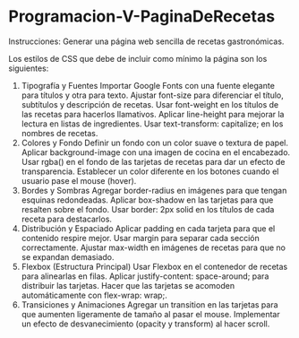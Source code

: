 # Programacion-V-PaginaDeRecetas

Instrucciones: Generar una página web sencilla de recetas gastronómicas.

Los estilos de CSS que debe de incluir como mínimo la página son los siguientes:
1. Tipografía y Fuentes
Importar Google Fonts con una fuente elegante para títulos y otra para texto.
Ajustar font-size para diferenciar el título, subtítulos y descripción de recetas.
Usar font-weight en los títulos de las recetas para hacerlos llamativos.
Aplicar line-height para mejorar la lectura en listas de ingredientes.
Usar text-transform: capitalize; en los nombres de recetas.
2. Colores y Fondo
Definir un fondo con un color suave o textura de papel.
Aplicar background-image con una imagen de cocina en el encabezado.
Usar rgba() en el fondo de las tarjetas de recetas para dar un efecto de transparencia.
Establecer un color diferente en los botones cuando el usuario pase el mouse (hover).
3. Bordes y Sombras
Agregar border-radius en imágenes para que tengan esquinas redondeadas.
Aplicar box-shadow en las tarjetas para que resalten sobre el fondo.
Usar border: 2px solid en los títulos de cada receta para destacarlos.
4. Distribución y Espaciado
Aplicar padding en cada tarjeta para que el contenido respire mejor.
Usar margin para separar cada sección correctamente.
Ajustar max-width en imágenes de recetas para que no se expandan demasiado.
5. Flexbox (Estructura Principal)
Usar Flexbox en el contenedor de recetas para alinearlas en filas.
Aplicar justify-content: space-around; para distribuir las tarjetas.
Hacer que las tarjetas se acomoden automáticamente con flex-wrap: wrap;.
6. Transiciones y Animaciones
Agregar un transition en las tarjetas para que aumenten ligeramente de tamaño al pasar el mouse.
Implementar un efecto de desvanecimiento (opacity y transform) al hacer scroll.
